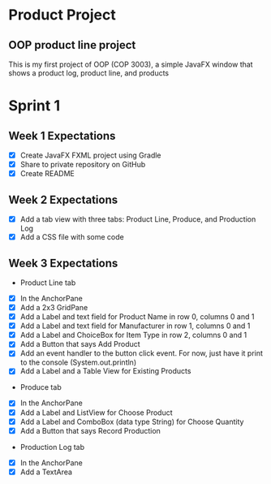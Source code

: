 # Product Project
## OOP product line project

This is my first project of OOP (COP 3003), a simple JavaFX window that shows a product log, product line, and products

# Sprint 1
## Week 1 Expectations
- [x] Create JavaFX FXML project using Gradle
- [x] Share to private repository on GitHub
- [x] Create README
## Week 2 Expectations
- [x] Add a tab view with three tabs: Product Line, Produce, and Production Log
- [x] Add a CSS file with some code
## Week 3 Expectations 
* Product Line tab
- [x] In the AnchorPane
- [x] Add a 2x3 GridPane
- [x] Add a Label and text field for Product Name in row 0, columns 0 and 1
- [x] Add a Label and text field for Manufacturer in row 1, columns 0 and 1
- [x] Add a Label and ChoiceBox for Item Type in row 2, columns 0 and 1
- [x] Add a Button that says Add Product
- [x] Add an event handler to the button click event. For now, just have it print to the console (System.out.println)
- [x] Add a Label and a Table View for Existing Products
* Produce tab
- [x] In the AnchorPane
- [x] Add a Label and ListView for Choose Product
- [x] Add a Label and ComboBox (data type String) for Choose Quantity
- [x] Add a Button that says Record Production
* Production Log tab
- [x] In the AnchorPane
- [x] Add a TextArea
